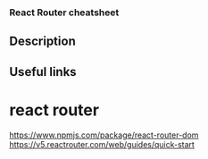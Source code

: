 ### React Router cheatsheet

## Description

## Useful links

# react router

https://www.npmjs.com/package/react-router-dom
https://v5.reactrouter.com/web/guides/quick-start
